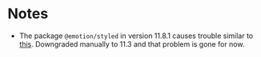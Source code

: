 # Notes

- The package `@emotion/styled` in version 11.8.1 causes trouble similar to [this](https://github.com/emotion-js/emotion/issues/2702). Downgraded manually to 11.3 and that problem is gone for now.
